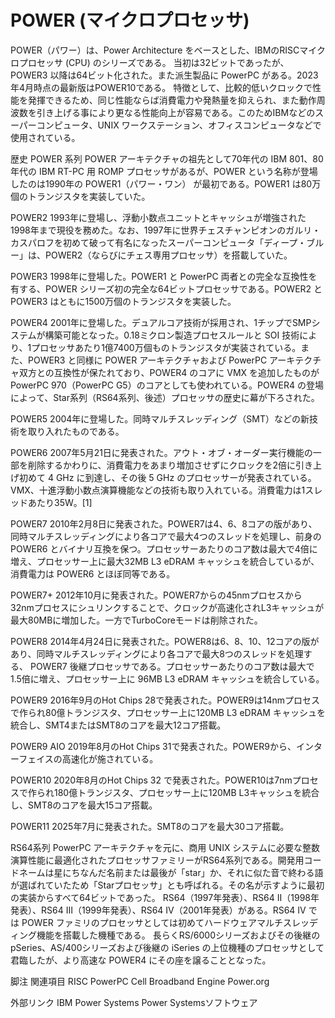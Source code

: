 # POWER (マイクロプロセッサ)

POWER（パワー）は、Power Architecture をベースとした、IBMのRISCマイクロプロセッサ (CPU) のシリーズである。
当初は32ビットであったが、POWER3 以降は64ビット化された。また派生製品に PowerPC がある。2023年4月時点の最新版はPOWER10である。
特徴として、比較的低いクロックで性能を発揮できるため、同じ性能ならば消費電力や発熱量を抑えられ、また動作周波数を引き上げる事により更なる性能向上が容易である。このためIBMなどのスーパーコンピュータ、UNIX ワークステーション、オフィスコンピュータなどで使用されている。

歴史
POWER 系列
POWER アーキテクチャの祖先として70年代の IBM 801、80年代の IBM RT-PC 用 ROMP プロセッサがあるが、POWER という名称が登場したのは1990年の POWER1（パワー・ワン） が最初である。POWER1 は80万個のトランジスタを実装していた。

POWER2
1993年に登場し、浮動小数点ユニットとキャッシュが増強された1998年まで現役を務めた。なお、1997年に世界チェスチャンピオンのガルリ・カスパロフを初めて破って有名になったスーパーコンピュータ「ディープ・ブルー」は、POWER2（ならびにチェス専用プロセッサ）を搭載していた。

POWER3
1998年に登場した。POWER1 と PowerPC 両者との完全な互換性を有する、POWER シリーズ初の完全な64ビットプロセッサである。POWER2 と POWER3 はともに1500万個のトランジスタを実装した。

POWER4
2001年に登場した。デュアルコア技術が採用され、1チップでSMPシステムが構築可能となった。0.18ミクロン製造プロセスルールと SOI 技術により、1プロセッサあたり1億7400万個ものトランジスタが実装されている。また、POWER3 と同様に POWER アーキテクチャおよび PowerPC アーキテクチャ双方との互換性が保たれており、POWER4 のコアに VMX を追加したものが PowerPC 970（PowerPC G5）のコアとしても使われている。POWER4 の登場によって、Star系列（RS64系列、後述）プロセッサの歴史に幕が下ろされた。

POWER5
2004年に登場した。同時マルチスレッディング（SMT）などの新技術を取り入れたものである。

POWER6
2007年5月21日に発表された。アウト・オブ・オーダー実行機能の一部を削除するかわりに、消費電力をあまり増加させずにクロックを2倍に引き上げ初めて 4 GHz に到達し、その後 5 GHz のプロセッサーが発表されている。VMX、十進浮動小数点演算機能などの技術も取り入れている。消費電力は1スレッドあたり35W。[1]

POWER7
2010年2月8日に発表された。POWER7は4、6、8コアの版があり、同時マルチスレッディングにより各コアで最大4つのスレッドを処理し、前身の POWER6 とバイナリ互換を保つ。プロセッサーあたりのコア数は最大で4倍に増え、プロセッサー上に最大32MB L3 eDRAM キャッシュを統合しているが、消費電力は POWER6 とほぼ同等である。

POWER7+
2012年10月に発表された。POWER7からの45nmプロセスから32nmプロセスにシュリンクすることで、クロックが高速化されL3キャッシュが最大80MBに増加した。一方でTurboCoreモードは削除された。

POWER8
2014年4月24日に発表された。POWER8は6、8、10、12コアの版があり、同時マルチスレッディングにより各コアで最大8つのスレッドを処理する、 POWER7 後継プロセッサである。プロセッサーあたりのコア数は最大で1.5倍に増え、プロセッサー上に 96MB L3 eDRAM キャッシュを統合している。

POWER9
2016年9月のHot Chips 28で発表された。POWER9は14nmプロセスで作られ80億トランジスタ、プロセッサー上に120MB L3 eDRAM キャッシュを統合し、SMT4またはSMT8のコアを最大12コア搭載。

POWER9 AIO
2019年8月のHot Chips 31で発表された。POWER9から、インターフェイスの高速化が施されている。

POWER10
2020年8月のHot Chips 32 で発表された。POWER10は7nmプロセスで作られ180億トランジスタ、プロセッサー上に120MB L3キャッシュを統合し、SMT8のコアを最大15コア搭載。

POWER11
2025年7月に発表された。SMT8のコアを最大30コア搭載。

RS64系列
PowerPC アーキテクチャを元に、商用 UNIX システムに必要な整数演算性能に最適化されたプロセッサファミリーがRS64系列である。開発用コードネームは星にちなんだ名前または最後が「star」か、それに似た音で終わる語が選ばれていたため「Starプロセッサ」とも呼ばれる。その名が示すように最初の実装からすべて64ビットであった。
RS64（1997年発表）、RS64 Ⅱ（1998年発表）、RS64 Ⅲ（1999年発表）、RS64 Ⅳ（2001年発表）がある。RS64 Ⅳ では POWER ファミリのプロセッサとしては初めてハードウェアマルチスレッディング機能を搭載した機種である。
長らくRS/6000シリーズおよびその後継の pSeries、AS/400シリーズおよび後継の iSeries の上位機種のプロセッサとして君臨したが、より高速な POWER4 にその座を譲ることとなった。

脚注
関連項目
RISC
PowerPC
Cell Broadband Engine
Power.org

外部リンク
IBM Power Systems
Power Systemsソフトウェア